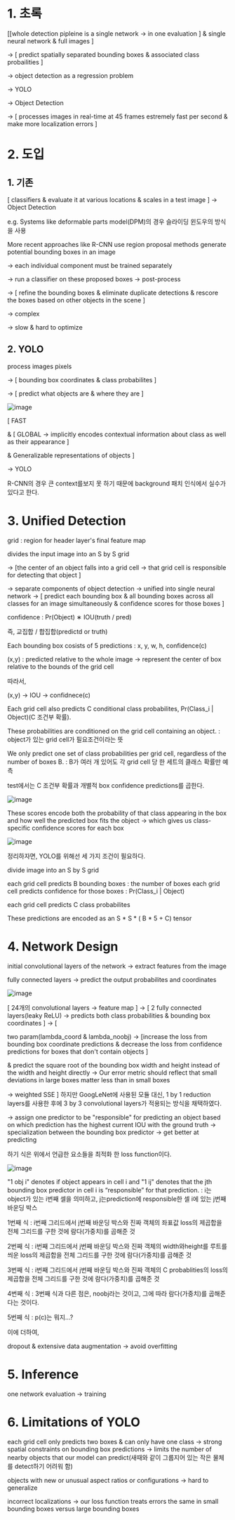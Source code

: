 # 1. 초록

[[whole detection pipleine is a single network → in one evaluation ] & single neural network & full images ]

→ [ predict spatially separated bounding boxes & associated class probailities ]

→ object detection as a regression problem

→ YOLO

→ Object Detection

→ [ processes images in real-time at 45 frames estremely fast per second & make more localization errors ]


# 2. 도입

## 1. 기존
[ classifiers & evaluate it at various locations & scales in a test image ] → Object Detection


e.g.
Systems like deformable parts model(DPM)의 경우 슬라이딩 윈도우의 방식을 사용


More recent approaches like R-CNN use region proposal methods generate potential bounding boxes in an image

→ each individual component must be trained separately

→  run a classifier on these proposed boxes → post-process

→ [ refine the bounding boxes & eliminate duplicate detections & rescore the boxes based on other objects in the scene ]

→ complex

→ slow & hard to optimize

## 2. YOLO


process images pixels

→ [ bounding box coordinates & class probabilites ]

→ [ predict what objects are & where they are ]


![image](https://user-images.githubusercontent.com/58837749/164391707-e2827a8a-d49d-425d-867c-ddf7f3bbe41d.png)


[ FAST

& [ GLOBAL → implicitly encodes contextual information about class as well as their appearance ]

& Generalizable representations of objects  ]

→ YOLO

R-CNN의 경우 큰 context를보지 못 하기 때문에 background 패치 인식에서 실수가 있다고 한다.


# 3. Unified Detection

grid : region for header layer's final feature map

divides the input image into an S by S grid

→ [the center of an object falls into a grid cell → that grid cell is responsible for detecting that object ]

→ separate components of object detection → unified into single neural network → [ predict each bounding box & all bounding boxes across all classes for an image simultaneously & confidence scores for those boxes ]


confidence : Pr(Object) ∗ IOU(truth / pred)


즉, 교집합 / 합집합(predictd or truth)


Each bounding box cosists of 5 predictions : x, y, w, h, confidence(c)

(x,y) : predicted relative to the whole image → represent the center of box relative to the bounds of the grid cell

따라서,

(x,y) → IOU → confidnece(c)

Each grid cell also predicts C conditional class probabilites, Pr(Class_i | Object)(C 조건부 확률).

These probabilities are conditioned on the grid cell containing an object.
: object가 있는 grid cell가 필요조건이라는 뜻

We only predict one set of class probabilities per grid cell, regardless of the number of boxes B.
: B가 여러 개 있어도 각 grid cell 당 한 세트의 클래스 확률만 예측

test에서는 C 조건부 확률과 개별적 box confidence predictions를 곱한다.

![image](https://user-images.githubusercontent.com/58837749/164405995-5ff132b5-7a86-4508-85a9-2fa9732606de.png)

These scores encode both the probability of that class appearing in the box and how well the predicted box fits the object → which gives us class-specific confidence scores for each box

![image](https://user-images.githubusercontent.com/58837749/164406701-34a2979d-9277-4c34-8f8e-d2ee6f741c08.png)


정리하자면, YOLO를 위해선 세 가지 조건이 필요하다.

divide image into an S by S grid

each grid cell predicts B bounding boxes : the number of boxes
each grid cell predicts confidence for those boxes : Pr(Class_i | Object)

each grid cell predicts C class probabilites

These predictions are encoded as an S * S * ( B * 5 + C) tensor


# 4. Network Design

initial convolutional layers of the network → extract features from the image

fully connected layers → predict the output probabilites and coordinates

![image](https://user-images.githubusercontent.com/58837749/164409007-ad9b79b0-bff6-46eb-a71a-c472678a1fa2.png)

[ 24개의 convolutional layers → feature map ] → [ 2 fully connected layers(leaky ReLU) → predicts both class probabilities & bounding box coordinates ] → [

two param(lambda_coord & lambda_noobj) → [increase the loss from bounding box coordinate predictions & decrease the loss from confidence predictions for boxes that don't contain objects ]

& predict the square root of the bounding box width and height instead of the width and height directly → Our error metric should reflect that small deviations in large boxes matter less than in small boxes

→ weighted SSE ]
하지만 GoogLeNet에 사용된 모듈 대신, 1 by 1 reduction layers를 사용한 후에 3 by 3 convolutional layers가 적용되는 방식을 채택하였다.

→ assign one predictor to be "responsible" for predicting an object based on which prediction has the highest current IOU with the ground truth → specialization between the bounding box predictor → get better at predicting

하기 식은 위에서 언급한 요소들을 최적화 한 loss function이다.

![image](https://user-images.githubusercontent.com/58837749/164415078-c306e78a-6b74-4bc0-8839-fcc773947534.png)

"1 obj i" denotes if object appears in cell i and "1 ij" denotes that the jth bounding box predictor in cell i is “responsible” for that prediction.
: i는 object가 있는 i번째 셀을 의미하고, j는prediction에 responsible한 셀 i에 있는 j번째 바운딩 박스


1번째 식 : i번째 그리드에서 j번째 바운딩 박스와 진짜 객체의 좌표값 loss의 제곱합을 전체 그리드를 구한 것에 람다(가중치)를 곱해준 것


2번째 식 : i번째 그리드에서 j번째 바운딩 박스와 진짜 객체의 width와height를 루트를 씌운 loss의 제곱합을 전체 그리드를 구한 것에 람다(가중치)를 곱해준 것


3번째 식 : i번째 그리드에서 j번째 바운딩 박스와 진짜 객체의 C probablities의 loss의 제곱합을 전체 그리드를 구한 것에 람다(가중치)를 곱해준 것


4번째 식 : 3번째 식과 다른 점은, noobj라는 것이고, 그에 따라 람다(가중치)를 곱해준다는 것이다.


5번째 식 : p(c)는 뭐지...?


이에 더하여,

dropout & extensive data augmentation → avoid overfitting


# 5. Inference

one network evaluation → training


# 6. Limitations of YOLO

each grid cell only predicts two boxes & can only have one class → strong spatial constraints on bounding box predictions → limits the number of nearby objects that our model can predict(새때와 같이 그룹지어 있는 작은 물체를 detect하기 어려워 함)

objects with new or unusual aspect ratios or configurations → hard to generalize

incorrect localizations → our loss function treats errors the same in small bounding boxes versus large bounding boxes
